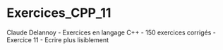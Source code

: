# Exercices_CPP_11
Claude Delannoy - Exercices en langage C++ - 150 exercices corrigés - Exercice 11 - Ecrire plus lisiblement
